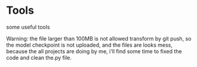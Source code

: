 # Tools
some useful tools

Warning: the file larger than 100MB is not allowed transform by git push, so the model checkpoint is not uploaded, and the files are looks mess, because the all projects are doing by me, i'll find some time to fixed the code and clean the.py file.
